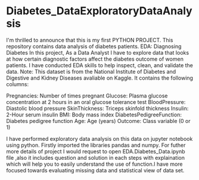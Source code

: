# Diabetes_DataExploratoryDataAnalysis
I'm thrilled to announce that this is my first PYTHON PROJECT.
This repository contains data analysis of diabetes patients.
EDA: Diagnosing Diabetes
In this project, As a Data Analyst I have to explore data that looks at how certain diagnostic factors affect the diabetes outcome of women patients.
I have conducted EDA skills to help inspect, clean, and validate the data.
Note: This dataset is from the National Institute of Diabetes and Digestive and Kidney Diseases avaliable on Kaggle. It contains the following columns:

Pregnancies: Number of times pregnant
Glucose: Plasma glucose concentration at 2 hours in an oral glucose tolerance test
BloodPressure: Diastolic blood pressure
SkinThickness: Triceps skinfold thickness
Insulin: 2-Hour serum insulin
BMI: Body mass index
DiabetesPedigreeFunction: Diabetes pedigree function
Age: Age (years)
Outcome: Class variable (0 or 1)

I have performed exploratory data analysis on this data on jupyter notebook using python.
Firstly imported the libraries pandas and numpy.
For futher more details of project I would request to open EDA.Diabetes_Data.ipynb file ,also it includes question and solution
in each steps with explaination which will help you to easily understand the use of function.I have more focused towards evaluating missing data 
and statistical view of data set.
